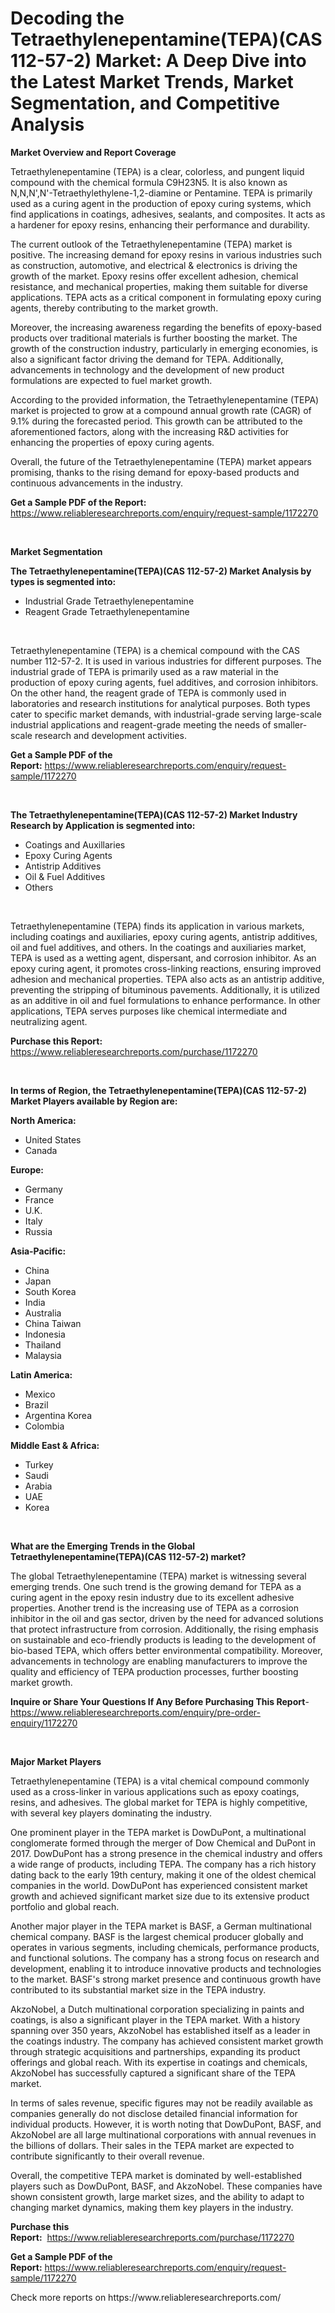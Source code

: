 <p><h1>Decoding the Tetraethylenepentamine(TEPA)(CAS 112-57-2) Market: A Deep Dive into the Latest Market Trends, Market Segmentation, and Competitive Analysis</h1></p><p><strong>Market Overview and Report Coverage</strong></p>
<p><p>Tetraethylenepentamine (TEPA) is a clear, colorless, and pungent liquid compound with the chemical formula C9H23N5. It is also known as N,N,N',N'-Tetraethylethylene-1,2-diamine or Pentamine. TEPA is primarily used as a curing agent in the production of epoxy curing systems, which find applications in coatings, adhesives, sealants, and composites. It acts as a hardener for epoxy resins, enhancing their performance and durability.</p><p>The current outlook of the Tetraethylenepentamine (TEPA) market is positive. The increasing demand for epoxy resins in various industries such as construction, automotive, and electrical & electronics is driving the growth of the market. Epoxy resins offer excellent adhesion, chemical resistance, and mechanical properties, making them suitable for diverse applications. TEPA acts as a critical component in formulating epoxy curing agents, thereby contributing to the market growth.</p><p>Moreover, the increasing awareness regarding the benefits of epoxy-based products over traditional materials is further boosting the market. The growth of the construction industry, particularly in emerging economies, is also a significant factor driving the demand for TEPA. Additionally, advancements in technology and the development of new product formulations are expected to fuel market growth.</p><p>According to the provided information, the Tetraethylenepentamine (TEPA) market is projected to grow at a compound annual growth rate (CAGR) of 9.1% during the forecasted period. This growth can be attributed to the aforementioned factors, along with the increasing R&D activities for enhancing the properties of epoxy curing agents.</p><p>Overall, the future of the Tetraethylenepentamine (TEPA) market appears promising, thanks to the rising demand for epoxy-based products and continuous advancements in the industry.</p></p>
<p><strong>Get a Sample PDF of the Report:</strong> <a href="https://www.reliableresearchreports.com/enquiry/request-sample/1172270">https://www.reliableresearchreports.com/enquiry/request-sample/1172270</a></p>
<p>&nbsp;</p>
<p><strong>Market Segmentation</strong></p>
<p><strong>The Tetraethylenepentamine(TEPA)(CAS 112-57-2) Market Analysis by types is segmented into:</strong></p>
<p><ul><li>Industrial Grade Tetraethylenepentamine</li><li>Reagent Grade Tetraethylenepentamine</li></ul></p>
<p>&nbsp;</p>
<p><p>Tetraethylenepentamine (TEPA) is a chemical compound with the CAS number 112-57-2. It is used in various industries for different purposes. The industrial grade of TEPA is primarily used as a raw material in the production of epoxy curing agents, fuel additives, and corrosion inhibitors. On the other hand, the reagent grade of TEPA is commonly used in laboratories and research institutions for analytical purposes. Both types cater to specific market demands, with industrial-grade serving large-scale industrial applications and reagent-grade meeting the needs of smaller-scale research and development activities.</p></p>
<p><strong>Get a Sample PDF of the Report:</strong>&nbsp;<a href="https://www.reliableresearchreports.com/enquiry/request-sample/1172270">https://www.reliableresearchreports.com/enquiry/request-sample/1172270</a></p>
<p>&nbsp;</p>
<p><strong>The Tetraethylenepentamine(TEPA)(CAS 112-57-2) Market Industry Research by Application is segmented into:</strong></p>
<p><ul><li>Coatings and Auxillaries</li><li>Epoxy Curing Agents</li><li>Antistrip Additives</li><li>Oil & Fuel Additives</li><li>Others</li></ul></p>
<p>&nbsp;</p>
<p><p>Tetraethylenepentamine (TEPA) finds its application in various markets, including coatings and auxiliaries, epoxy curing agents, antistrip additives, oil and fuel additives, and others. In the coatings and auxiliaries market, TEPA is used as a wetting agent, dispersant, and corrosion inhibitor. As an epoxy curing agent, it promotes cross-linking reactions, ensuring improved adhesion and mechanical properties. TEPA also acts as an antistrip additive, preventing the stripping of bituminous pavements. Additionally, it is utilized as an additive in oil and fuel formulations to enhance performance. In other applications, TEPA serves purposes like chemical intermediate and neutralizing agent.</p></p>
<p><strong>Purchase this Report:</strong>&nbsp; <a href="https://www.reliableresearchreports.com/purchase/1172270">https://www.reliableresearchreports.com/purchase/1172270</a></p>
<p>&nbsp;</p>
<p><strong>In terms of Region, the Tetraethylenepentamine(TEPA)(CAS 112-57-2) Market Players available by Region are:</strong></p>
<p>
    <p> <strong> North America: </strong>
        <ul>
            <li>United States</li>
            <li>Canada</li>
        </ul>
        </p> 
    <p> <strong> Europe: </strong>
        <ul>
            <li>Germany</li>
            <li>France</li>
            <li>U.K.</li>
            <li>Italy</li>
            <li>Russia</li>
        </ul>
        </p> 
    <p> <strong> Asia-Pacific: </strong>
        <ul>
            <li>China</li>
            <li>Japan</li>
            <li>South Korea</li>
            <li>India</li>
            <li>Australia</li>
            <li>China Taiwan</li>
            <li>Indonesia</li>
            <li>Thailand</li>
            <li>Malaysia</li>
        </ul>
        </p> 
    <p> <strong> Latin America: </strong>
        <ul>
            <li>Mexico</li>
            <li>Brazil</li>
            <li>Argentina Korea</li>
            <li>Colombia</li>
        </ul>
        </p> 
    <p> <strong> Middle East & Africa: </strong>
        <ul>
            <li>Turkey</li>
            <li>Saudi</li>
            <li>Arabia</li>
            <li>UAE</li>
            <li>Korea</li>
        </ul>
    </p>
    </p>
<p>&nbsp;</p>
<p><strong>What are the Emerging Trends in the Global Tetraethylenepentamine(TEPA)(CAS 112-57-2) market?</strong></p>
<p><p>The global Tetraethylenepentamine (TEPA) market is witnessing several emerging trends. One such trend is the growing demand for TEPA as a curing agent in the epoxy resin industry due to its excellent adhesive properties. Another trend is the increasing use of TEPA as a corrosion inhibitor in the oil and gas sector, driven by the need for advanced solutions that protect infrastructure from corrosion. Additionally, the rising emphasis on sustainable and eco-friendly products is leading to the development of bio-based TEPA, which offers better environmental compatibility. Moreover, advancements in technology are enabling manufacturers to improve the quality and efficiency of TEPA production processes, further boosting market growth.</p></p>
<p><strong>Inquire or Share Your Questions If Any Before Purchasing This Report</strong>- <a href="https://www.reliableresearchreports.com/enquiry/pre-order-enquiry/1172270">https://www.reliableresearchreports.com/enquiry/pre-order-enquiry/1172270</a></p>
<p>&nbsp;</p>
<p><strong>Major Market Players</strong></p>
<p><p>Tetraethylenepentamine (TEPA) is a vital chemical compound commonly used as a cross-linker in various applications such as epoxy coatings, resins, and adhesives. The global market for TEPA is highly competitive, with several key players dominating the industry.</p><p>One prominent player in the TEPA market is DowDuPont, a multinational conglomerate formed through the merger of Dow Chemical and DuPont in 2017. DowDuPont has a strong presence in the chemical industry and offers a wide range of products, including TEPA. The company has a rich history dating back to the early 19th century, making it one of the oldest chemical companies in the world. DowDuPont has experienced consistent market growth and achieved significant market size due to its extensive product portfolio and global reach.</p><p>Another major player in the TEPA market is BASF, a German multinational chemical company. BASF is the largest chemical producer globally and operates in various segments, including chemicals, performance products, and functional solutions. The company has a strong focus on research and development, enabling it to introduce innovative products and technologies to the market. BASF's strong market presence and continuous growth have contributed to its substantial market size in the TEPA industry.</p><p>AkzoNobel, a Dutch multinational corporation specializing in paints and coatings, is also a significant player in the TEPA market. With a history spanning over 350 years, AkzoNobel has established itself as a leader in the coatings industry. The company has achieved consistent market growth through strategic acquisitions and partnerships, expanding its product offerings and global reach. With its expertise in coatings and chemicals, AkzoNobel has successfully captured a significant share of the TEPA market.</p><p>In terms of sales revenue, specific figures may not be readily available as companies generally do not disclose detailed financial information for individual products. However, it is worth noting that DowDuPont, BASF, and AkzoNobel are all large multinational corporations with annual revenues in the billions of dollars. Their sales in the TEPA market are expected to contribute significantly to their overall revenue.</p><p>Overall, the competitive TEPA market is dominated by well-established players such as DowDuPont, BASF, and AkzoNobel. These companies have shown consistent growth, large market sizes, and the ability to adapt to changing market dynamics, making them key players in the industry.</p></p>
<p><strong>Purchase this Report:</strong>&nbsp;&nbsp;<a href="https://www.reliableresearchreports.com/purchase/1172270">https://www.reliableresearchreports.com/purchase/1172270</a></p>
<p></p>
<p><strong>Get a Sample PDF of the Report:</strong>&nbsp;<a href="https://www.reliableresearchreports.com/enquiry/request-sample/1172270">https://www.reliableresearchreports.com/enquiry/request-sample/1172270</a></p>
<p>Check more reports on https://www.reliableresearchreports.com/</p>